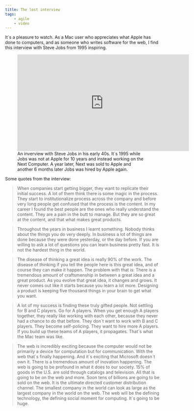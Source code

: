 ```yaml
---
title: The lost interview
tags:
    - agile
    - video
---
```

It´s a pleasure to watch. As a Mac user who appreciates what Apple has done to computers, and as someone who writes software for the web, I find this interview with Steve Jobs from 1995 inspiring.

<figure>
<iframe width="560" height="315" src="https://www.youtube.com/embed/rDqQcmVqAm4" title="YouTube video player" frameborder="0" allow="accelerometer; autoplay; clipboard-write; encrypted-media; gyroscope; picture-in-picture; web-share" allowfullscreen></iframe>
<figcaption>An inverview with Steve Jobs in his early 40s. It´s 1995 while Jobs was not at Apple for 10 years and instead working on the Next Computer. A year later, Next was sold to Apple and another 6 months later Jobs was hired by Apple again. </figcaption>
</figure>

Some quotes from the interview:

> When companies start getting bigger, they want to replicate their initial success. A lot of them think there is some magic in the process. They start to institutionalize process across the company and before very long people get confused that the process is the content. In my career I found the best people are the ones who really understand the content. They are a pain in the butt to manage. But they are so great at the content, and that what makes great products.

> Throughout the years in business I learnt something. Nobody thinks about the things you do very deeply. In business a lot of things are done because they were done yesterday, or the day before. If you are willing to ask a lot of questions you can learn business pretty fast. It is not the hardest thing in the world.

> The disease of thinking a great idea is really 90% of the work. The disease of thinking if you tell the people here is this great idea, and of course they can make it happen. The problem with that is: There is a tremendous amount of craftsmenship in between a great idea and a great product. As you evolve that great idea, it changes and grows. It never comes out like it starts because you learn a lot more. Designing a product is keeping five thousand things in your brain to get what you want.

> A lot of my success is finding these truly gifted people. Not settling for B and C players. Go for A players. When you get enough A players together, they really like working with each other, because they never had a chance to do that before. They don´t want to work with B and C players. They become self-policing. They want to hire more A players. If you build up these teams of A players, it propagates. That´s what the Mac team was like.

> The web is incredibly exciting because the computer would not be primarily a device for computation but for communication. With the web that´s finally happening. And it´s exciting that Microsoft doesn´t own it. There is a tremendous amount of inovation happening. The web is going to be profound in what it does to our society. 15% of goods in the U.S. are sold through catalogs and television. All that is going to be on the web and more. Soon tens of billions are going to be sold on the web. It is the ultimate directed customer distribution channel. The smallest company in the world can look as large as the largest company in the world on the web. The web will be the defining technology, the defining social moment for computing. It´s going to be huge.
